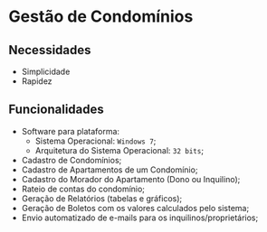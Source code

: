 # Gestão de Condomínios

## Necessidades

- Simplicidade
- Rapidez

## Funcionalidades

- Software para plataforma:
  - Sistema Operacional: `Windows 7`;
  - Arquitetura do Sistema Operacional: `32 bits`;
- Cadastro de Condomínios;
- Cadastro de Apartamentos de um Condomínio;
- Cadastro do Morador do Apartamento (Dono ou Inquilino);
- Rateio de contas do condomínio;
- Geração de Relatórios (tabelas e gráficos);
- Geração de Boletos com os valores calculados pelo sistema;
- Envio automatizado de e-mails para os inquilinos/proprietários;
